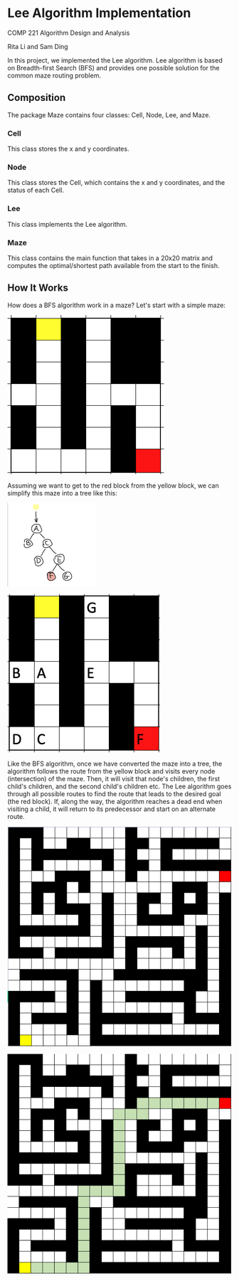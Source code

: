 # Lee Algorithm Implementation
COMP 221 Algorithm Design and Analysis 

Rita Li and Sam Ding

In this project, we implemented the Lee algorithm. Lee algorithm is based on Breadth-first Search (BFS) and provides one possible solution for the common maze routing problem.

## Composition
The package Maze contains four classes: Cell, Node, Lee, and Maze.

### Cell
This class stores the x and y coordinates.

### Node
This class stores the Cell, which contains the x and y coordinates, and the status of each Cell.

### Lee
This class implements the Lee algorithm. 

### Maze
This class contains the main function that takes in a 20x20 matrix and computes the optimal/shortest path available from the start to the finish.


## How It Works
How does a BFS algorithm work in a maze? Let's start with a simple maze:

![a sample 7x7 maze](img/7x7.png)

Assuming we want to get to the red block from the yellow block, we can simplify this maze into a tree like this:

<img src="img/7x7graph.jpeg" width="200" />

![7x7 graph with nodes](img/7x7mazeWithG.png)

Like the BFS algorithm, once we have converted the maze into a tree, the algorithm follows the route from the yellow block and visits every node (intersection) of the maze. Then, it will visit that node's children, the first child's children, and the second child's children etc. The Lee algorithm goes through all possible routes to find the route that leads to the desired goal (the red block). If, along the way, the algorithm reaches a dead end when visiting a child, it will return to its predecessor and start on an alternate route. 



![a sample 20x20 maze](img/sample%20matrix.png)

![a sample 20x20 maze](img/sample%20solution.png)

